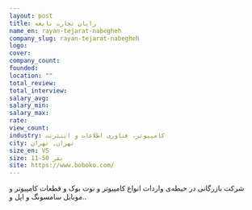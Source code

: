 ```yaml
---
layout: post
title: رایان تجارت نابغه
name_en: rayan-tejarat-nabegheh
company_slug: rayan-tejarat-nabegheh
logo: 
cover: 
company_count:
founded:
location: ""
total_review: 
total_interview: 
salary_avg: 
salary_min: 
salary_max: 
rate: 
view_count: 
industry: کامپیوتر، فناوری اطلاعات و اینترنت
city: تهران, تهران
size_en: VS
size: 11-50 نفر
site: https://www.boboko.com/
---
```


شرکت بازرگانی در حیطه‌ی واردات انواع کامپیوتر و نوت بوک و قطعات کامپیوتر و موبایل سامسونگ و اپل و..
